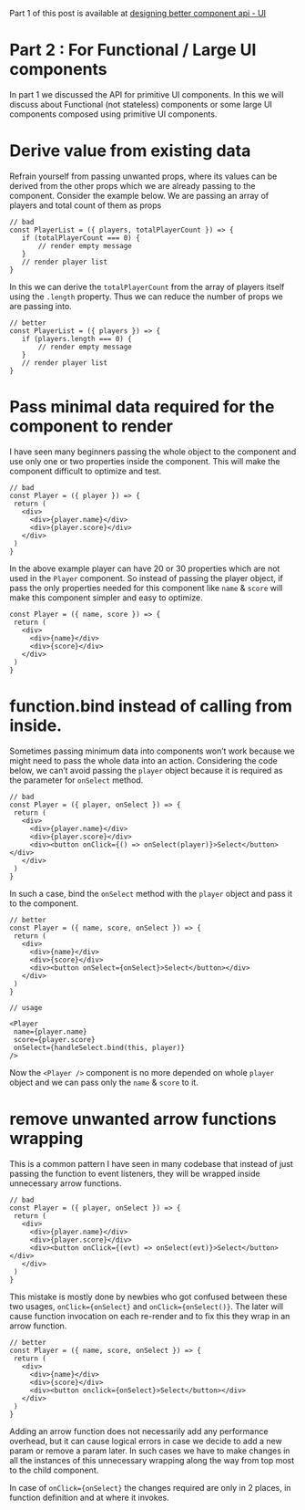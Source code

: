 Part 1 of this post is available at [designing better component api - UI](/2020/03/reactjs-designing-better-component-api.html)

Part 2 : For Functional / Large UI components
=============================================

In part 1 we discussed the API for primitive UI components. In this we will discuss about Functional (not stateless) components or some large UI components composed using primitive UI components.

<a href="#derive-value-from-existing-data" id="derive-value-from-existing-data" class="anchor"><em></em></a>Derive value from existing data
===========================================================================================================================================

Refrain yourself from passing unwanted props, where its values can be derived from the other props which we are already passing to the component. Consider the example below. We are passing an array of players and total count of them as props

    // bad
    const PlayerList = ({ players, totalPlayerCount }) => {
       if (totalPlayerCount === 0) {
           // render empty message
       }
       // render player list
    }

In this we can derive the `totalPlayerCount` from the array of players itself using the `.length` property. Thus we can reduce the number of props we are passing into.

    // better
    const PlayerList = ({ players }) => {
       if (players.length === 0) {
           // render empty message
       }
       // render player list
    }

<a href="#minimum-data" id="minimum-data" class="anchor"><em></em></a>Pass minimal data required for the component to render
============================================================================================================================

I have seen many beginners passing the whole object to the component and use only one or two properties inside the component. This will make the component difficult to optimize and test.

    // bad
    const Player = ({ player }) => {
     return (
       <div>
         <div>{player.name}</div>
         <div>{player.score}</div>
       </div>
     )
    }

In the above example player can have 20 or 30 properties which are not used in the `Player` component. So instead of passing the player object, if pass the only properties needed for this component like `name` & `score` will make this component simpler and easy to optimize.

    const Player = ({ name, score }) => {
     return (
       <div>
         <div>{name}</div>
         <div>{score}</div>
       </div>
     )
    }

<a href="#use-bind" id="use-bind" class="anchor"><em></em></a> function.bind instead of calling from inside.
============================================================================================================

Sometimes passing minimum data into components won’t work because we might need to pass the whole data into an action. Considering the code below, we can’t avoid passing the `player` object because it is required as the parameter for `onSelect` method.

    // bad
    const Player = ({ player, onSelect }) => {
     return (
       <div>
         <div>{player.name}</div>
         <div>{player.score}</div>
         <div><button onClick={() => onSelect(player)}>Select</button></div>
       </div>
     )
    }

In such a case, bind the `onSelect` method with the `player` object and pass it to the component.

    // better
    const Player = ({ name, score, onSelect }) => {
     return (
       <div>
         <div>{name}</div>
         <div>{score}</div>
         <div><button onSelect={onSelect}>Select</button></div>
       </div>
     )
    }
     
    // usage
     
    <Player
     name={player.name}
     score={player.score}
     onSelect={handleSelect.bind(this, player)}
    />

Now the `<Player />` component is no more depended on whole `player` object and we can pass only the `name` & `score` to it.

<a href="#remove-unwanted-arrow-functions" id="remove-unwanted-arrow-functions" class="anchor"><em></em></a> remove unwanted arrow functions wrapping
=====================================================================================================================================================

This is a common pattern I have seen in many codebase that instead of just passing the function to event listeners, they will be wrapped inside unnecessary arrow functions.

    // bad
    const Player = ({ player, onSelect }) => {
     return (
       <div>
         <div>{player.name}</div>
         <div>{player.score}</div>
         <div><button onClick={(evt) => onSelect(evt)}>Select</button></div>
       </div>
     )
    }

This mistake is mostly done by newbies who got confused between these two usages, `onClick={onSelect}` and `onClick={onSelect()}`. The later will cause function invocation on each re-render and to fix this they wrap in an arrow function.

    // better
    const Player = ({ name, score, onSelect }) => {
     return (
       <div>
         <div>{name}</div>
         <div>{score}</div>
         <div><button onclick={onSelect}>Select</button></div>
       </div>
     )
    }

Adding an arrow function does not necessarily add any performance overhead, but it can cause logical errors in case we decide to add a new param or remove a param later. In such cases we have to make changes in all the instances of this unnecessary wrapping along the way from top most to the child component.

In case of `onClick={onSelect}` the changes required are only in 2 places, in function definition and at where it invokes.
